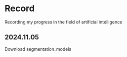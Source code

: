 # Record
Recording my progress in the field of artificial intelligence
## 2024.11.05
  Download segmentation_models
